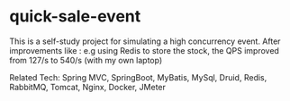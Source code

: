 # quick-sale-event
This is a self-study project for simulating a high concurrency event.
After improvements like : e.g using Redis to store the stock, the QPS improved from 127/s to 540/s (with my own laptop)

Related Tech: Spring MVC, SpringBoot, MyBatis, MySql, Druid, Redis, RabbitMQ, Tomcat, Nginx, Docker, JMeter
